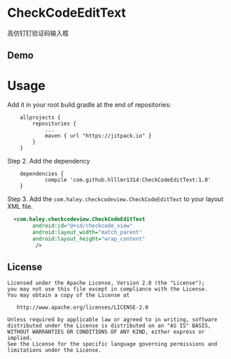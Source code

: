 # CheckCodeEditText
高仿钉钉验证码输入框
 
## Demo
 
# Usage
Add it in your root build.gradle at the end of repositories:
```
	allprojects {
		repositories {
			...
			maven { url "https://jitpack.io" }
		}
	}
```
	
Step 2. Add the dependency
```
	dependencies {
	        compile 'com.github.hlllmr1314:CheckCodeEditText:1.0'
	}
```

Step 3. Add the `com.haley.checkcodeview.CheckCodeEditText` to your layout XML file.
```XML
  <com.haley.checkcodeview.CheckCodeEditText
        android:id="@+id/checkcode_view"
        android:layout_width="match_parent"
        android:layout_height="wrap_content"
         />
```

## License
```
Licensed under the Apache License, Version 2.0 (the "License");
you may not use this file except in compliance with the License.
You may obtain a copy of the License at

   http://www.apache.org/licenses/LICENSE-2.0

Unless required by applicable law or agreed to in writing, software
distributed under the License is distributed on an "AS IS" BASIS,
WITHOUT WARRANTIES OR CONDITIONS OF ANY KIND, either express or implied.
See the License for the specific language governing permissions and
limitations under the License.
```
